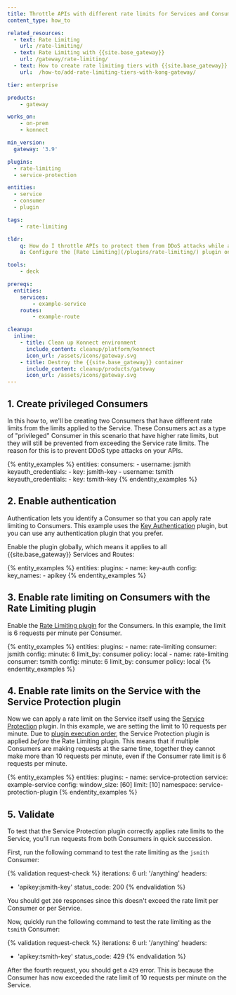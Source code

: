```yaml
---
title: Throttle APIs with different rate limits for Services and Consumers
content_type: how_to

related_resources:
  - text: Rate Limiting
    url: /rate-limiting/
  - text: Rate Limiting with {{site.base_gateway}}
    url: /gateway/rate-limiting/
  - text: How to create rate limiting tiers with {{site.base_gateway}}
    url:  /how-to/add-rate-limiting-tiers-with-kong-gateway/

tier: enterprise

products:
    - gateway

works_on:
    - on-prem
    - konnect

min_version:
  gateway: '3.9'

plugins:
  - rate-limiting
  - service-protection

entities: 
  - service
  - consumer
  - plugin

tags:
    - rate-limiting

tldr:
    q: How do I throttle APIs to protect them from DDoS attacks while allowing multiple privileged consumers to access the Service with higher rate limits?
    a: Configure the [Rate Limiting](/plugins/rate-limiting/) plugin on two consumers with `config.minute` set to 6. Configure the [Service Protection](/plugins/service-protection/) plugin with `config.window_size` set to 60 and `config.limit` set to 10. This setup will limit all requests on the Service to 10 per minute, even if the Consumers are sending requests simultaneously. 

tools:
    - deck

prereqs:
  entities:
    services:
        - example-service
    routes:
        - example-route

cleanup:
  inline:
    - title: Clean up Konnect environment
      include_content: cleanup/platform/konnect
      icon_url: /assets/icons/gateway.svg
    - title: Destroy the {{site.base_gateway}} container
      include_content: cleanup/products/gateway
      icon_url: /assets/icons/gateway.svg
---
```


## 1. Create privileged Consumers

In this how to, we'll be creating two Consumers that have different rate limits from the limits applied to the Service. These Consumers act as a type of "privileged" Consumer in this scenario that have higher rate limits, but they will still be prevented from exceeding the Service rate limits. The reason for this is to prevent DDoS type attacks on your APIs. 

{% entity_examples %}
entities:
  consumers:
    - username: jsmith
      keyauth_credentials:
      - key: jsmith-key
    - username: tsmith
      keyauth_credentials:
      - key: tsmith-key
{% endentity_examples %}

## 2. Enable authentication

Authentication lets you identify a Consumer so that you can apply rate limiting to Consumers.
This example uses the [Key Authentication](/plugins/key-auth/) plugin, but you can use any authentication plugin that you prefer.

Enable the plugin globally, which means it applies to all {{site.base_gateway}} Services and Routes:

{% entity_examples %}
entities:
  plugins:
    - name: key-auth
      config:
        key_names:
          - apikey
{% endentity_examples %}

## 3. Enable rate limiting on Consumers with the Rate Limiting plugin 

Enable the [Rate Limiting plugin](/plugins/rate-limiting/) for the Consumers. 
In this example, the limit is 6 requests per minute per Consumer.

{% entity_examples %}
entities:
  plugins:
    - name: rate-limiting
      consumer: jsmith
      config:
        minute: 6
        limit_by: consumer
        policy: local
    - name: rate-limiting
      consumer: tsmith
      config:
        minute: 6
        limit_by: consumer
        policy: local
{% endentity_examples %}

## 4. Enable rate limits on the Service with the Service Protection plugin

Now we can apply a rate limit on the Service itself using the [Service Protection](/plugins/service-protection/) plugin. In this example, we are setting the limit to 10 requests per minute. Due to [plugin execution order](/gateway/plugin-execution-order/), the Service Protection plugin is applied *before* the Rate Limiting plugin. This means that if multiple Consumers are making requests at the same time, together they cannot make more than 10 requests per minute, even if the Consumer rate limit is 6 requests per minute. 

{% entity_examples %}
entities:
  plugins:
    - name: service-protection
      service: example-service
      config:
        window_size: [60]
        limit: [10]
        namespace: service-protection-plugin
{% endentity_examples %}

## 5. Validate

To test that the Service Protection plugin correctly applies rate limits to the Service, you'll run requests from both Consumers in quick succession. 

First, run the following command to test the rate limiting as the `jsmith` Consumer:

{% validation request-check %}
iterations: 6
url: '/anything'
headers:
  - 'apikey:jsmith-key'
status_code: 200
{% endvalidation %}

You should get `200` responses since this doesn't exceed the rate limit per Consumer or per Service.

Now, quickly run the following command to test the rate limiting as the `tsmith` Consumer:

{% validation request-check %}
iterations: 6
url: '/anything'
headers:
  - 'apikey:tsmith-key'
status_code: 429
{% endvalidation %}

After the fourth request, you should get a `429` error. This is because the Consumer has now exceeded the rate limit of 10 requests per minute on the Service.

